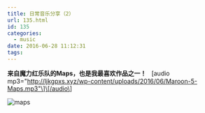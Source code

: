 ```yaml
---
title: 日常音乐分享（2）
url: 135.html
id: 135
categories:
  - music
date: 2016-06-28 11:12:31
tags:
---
```


**来自魔力红乐队的Maps，也是我最喜欢作品之一！**   \[audio mp3="http://ljkgpxs.xyz/wp-content/uploads/2016/06/Maroon-5-Maps.mp3"\]\[/audio\]

![maps](http://ljkgpxs.xyz/wp-content/uploads/2016/06/maps.jpg)